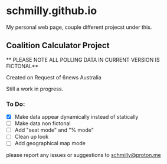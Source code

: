 # schmilly.github.io

My personal web page, couple different projecst under this. 

## Coalition Calculator Project

** PLEASE NOTE ALL POLLING DATA IN CURRENT VERSION IS FICTONAL**

Created on Request of 6news Australia

Still a work in progress.

### To Do:
- [X] Make data appear dynamically instead of statically
- [ ] Make data non fictonal 
- [ ] Add "seat mode" and "% mode"
- [ ] Clean up look
- [ ] Add geographical map mode 

please report any issues or suggestions to schmilly@proton.me
